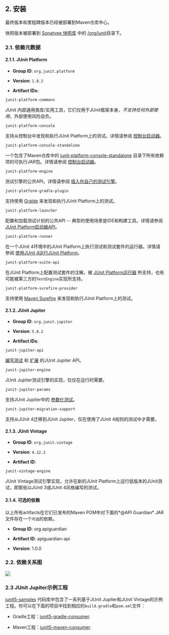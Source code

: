 ## 2. 安装
最终版本和里程碑版本已经被部署到Maven仓库中心。

快照版本被部署到 [Sonatype 快照库](https://oss.sonatype.org/content/repositories/snapshots) 中的 [/org/junit](https://oss.sonatype.org/content/repositories/snapshots/org/junit/)目录下。

### 2.1. 依赖元数据

#### 2.1.1. JUnit Platform

* **Group ID**: `org.junit.platform`

* **Version**: `1.0.2`

* **Artifact IDs:**

`junit-platform-commons`  

JUnit 内部通用类库/实用工具，它们仅用于JUnit框架本身，*不支持任何外部使用*，外部使用风险自负。

`junit-platform-console`  

支持从控制台中发现和执行JUnit Platform上的测试。详情请参阅 [控制台启动器](#43-控制台启动器)。
	

`junit-platform-console-standalone`  

一个包含了Maven仓库中的 [junit-platform-console-standalone](https://repo1.maven.org/maven2/org/junit/platform/junit-platform-console-standalone) 目录下所有依赖项的可执行JAR包。详情请参阅 [控制台启动器](#43-控制台启动器)。


`junit-platform-engine`  	

测试引擎的公共API。详情请参阅 [插入你自己的测试引擎](#713-插入你自己的测试引擎)。


`junit-platform-gradle-plugin`  	

支持使用 [Gralde](#421-gradle) 来发现和执行JUnit Platform上的测试。


`junit-platform-launcher`	

配置和加载测试计划的公共API -- 典型的使用场景是IDE和构建工具。详情请参阅 [JUnit Platform启动器API](#71-junit-platform启动器api)。


`junit-platform-runner`

在一个JUnit 4环境中的JUnit Platform上执行测试和测试套件的运行器。详情请参阅 [使用JUnit 4运行JUnit Platform](#44-使用junit-4运行junit-platform)。
   
   
`junit-platform-suite-api`
	
在JUnit Platform上配置测试套件的注解。被 [JUnit Platform运行器](#44-使用junit-4运行junit-platform) 所支持，也有可能被第三方的`TestEngine`实现所支持。 


`junit-platform-surefire-provider`

支持使用 [Maven Surefire](#422-maven) 来发现和执行JUnit Platform上的测试。


#### 2.1.2. JUnit Jupiter
* **Group ID**: `org.junit.jupiter`

* **Version**: `5.0.2`

* **Artifact IDs**:

`junit-jupiter-api`

[编写测试](#3-编写测试) 和 [扩展](#5-扩展模型) 的JUnit Jupiter API。


`junit-jupiter-engine`

JUnit Jupiter测试引擎的实现，仅仅在运行时需要。


`junit-jupiter-params`

支持JUnit Jupiter中的 [参数化测试](#313-参数化测试)。


`junit-jupiter-migration-support`

支持从JUnit 4迁移到JUnit Jupiter，仅在使用了JUnit 4规则的测试中才需要。


#### 2.1.3. JUnit Vintage

* **Group ID**: `org.junit.vintage`

* **Version**: `4.12.2`

* **Artifact ID**:

`junit-vintage-engine`

JUnit Vintage测试引擎实现，允许在新的JUnit Platform上运行低版本的JUnit测试，即那些以JUnit 3或JUnit 4风格编写的测试。


#### 2.1.4. 可选的依赖
以上所有artifacts在它们已发布的Maven POM中对下面的*@API Guardian* JAR文件存在一个`可选`的依赖。

* **Group ID**: org.apiguardian

* **Artifact ID**: apiguardian-api

* **Version**: 1.0.0


### 2.2. 依赖关系图

![](http://junit.org/junit5/docs/5.0.2/user-guide/images/component-diagram.svg)


### 2.3 JUnit Jupiter示例工程
[junit5-samples](https://github.com/junit-team/junit5-samples) 代码库中包含了一系列基于JUnit Jupiter和JUnit Vintage的示例工程。你可以在下面的项目中找到相应的`build.gradle`和`pom.xml`文件：

- Gradle工程：[junit5-gradle-consumer](https://github.com/junit-team/junit5-samples/tree/r5.0.2/junit5-gradle-consumer).

- Maven工程：[junit5-maven-consumer](https://github.com/junit-team/junit5-samples/tree/r5.0.2/junit5-maven-consumer).
